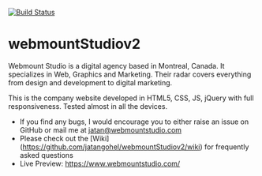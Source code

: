 [![Build Status](https://api.travis-ci.org/umlet/umlet.svg?branch=master)](https://github.com/jatangohel/webmountStudiov2)

# webmountStudiov2
Webmount Studio is a digital agency based in Montreal, Canada. It specializes in Web, Graphics and Marketing. Their radar covers everything from design and development to digital marketing.

This is the company website developed in HTML5, CSS, JS, jQuery with full responsiveness. Tested almost in all the devices.

* If you find any bugs, I would encourage you to either raise an issue on GitHub or mail me at jatan@webmountstudio.com
* Please check out the [Wiki] (https://github.com/jatangohel/webmountStudiov2/wiki) for frequently asked questions
* Live Preview: https://www.webmountstudio.com/
